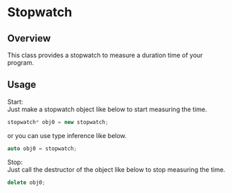 Stopwatch
=======

## Overview

This class provides a stopwatch to measure a duration time of your program.

## Usage

Start:  
Just make a stopwatch object like below to start measuring the time.

```cpp
stopwatch* obj0 = new stopwatch;
```

or you can use type inference like below.

```cpp
auto obj0 = stopwatch;
```

Stop:  
Just call the destructor of the object like below to stop measuring the time.

```cpp
delete obj0;
```